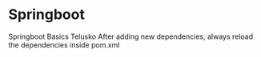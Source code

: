 # Springboot
Springboot Basics Telusko
After adding new dependencies, always reload the dependencies inside pom.xml
